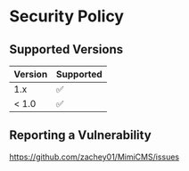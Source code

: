 # Security Policy

## Supported Versions

| Version | Supported          |
| ------- | ------------------ |
| 1.x  | :white_check_mark: |
| < 1.0   | :white_check_mark: |

## Reporting a Vulnerability

https://github.com/zachey01/MimiCMS/issues
